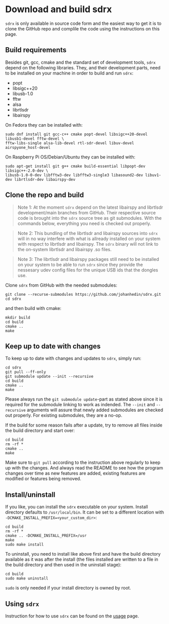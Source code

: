# Download and build sdrx
`sdrx` is only available in source code form and the easiest way to get it
is to clone the GitHub repo and complile the code using the instructions on
this page.


## Build requirements
Besides git, gcc, cmake and the standard set of development tools, `sdrx` depend
on the following libraries. They, and their development parts, need to be
installed on your machine in order to build and run `sdrx`:

 * popt
 * libsigc++20
 * libusb-1.0
 * fftw
 * alsa
 * librtlsdr
 * libairspy

On Fedora they can be installed with:

```console
sudo dnf install git gcc-c++ cmake popt-devel libsigc++20-devel libusb1-devel fftw-devel \
fftw-libs-single alsa-lib-devel rtl-sdr-devel libuv-devel airspyone_host-devel
```

On Raspberry Pi OS/Debian/Ubuntu they can be installed with:

```console
sudo apt-get install git g++ cmake build-essential libpopt-dev libsigc++-2.0-dev \
libusb-1.0-0-dev libfftw3-dev libfftw3-single3 libasound2-dev libuv1-dev librtlsdr-dev libairspy-dev
```


## Clone the repo and build
> Note 1: At the moment `sdrx` depend on the latest libairspy and librtlsdr
development/main branches from GitHub. Their respective source code is brought
into the `sdrx` source tree as git submodules. With the commands below,
everything you need is checked out properly.

> Note 2: This bundling of the librtlsdr and libairspy sources into `sdrx` will
in no way interfere with what is allready installed on your system with respect
to librtlsdr and libairspy. The `sdrx` binary will not link to the on-system
librtlsdr and libairspy .so files.

> Note 3: The librtlsdr and libairspy packages still need to be installed on
your system to be able to run `sdrx` since they provide the nessesary udev config
files for the unique USB ids that the dongles use.

Clone `sdrx` from GitHub with the needed submodules:

```console
git clone --recurse-submodules https://github.com/johanhedin/sdrx.git
cd sdrx
```

and then build with cmake:

```console
mkdir build
cd build
cmake ..
make
```


## Keep up to date with changes
To keep up to date with changes and updates to `sdrx`, simply run:

```console
cd sdrx
git pull --ff-only
git submodule update --init --recursive
cd build
cmake ..
make
```

Please always run the `git submodule update`-part as stated above since it is
required for the submodule linking to work as indended. The `--init` and
`--recursive` arguments will assure that newly added submodules are checked out
properly. For existing submodules, they are a no-op.

If the build for some reason fails after a update, try to remove all files
inside the build directory and start over:

```console
cd build
rm -rf *
cmake ..
make
```

Make sure to `git pull` according to the instruction above regularly to keep up
with the changes. And always read the README to see how the program changes
over time as new features are added, existing features are modified or features
being removed.


## Install/uninstall
If you like, you can install the `sdrx` executable on your system. Install
directory defaults to `/usr/local/bin`. It can be set to a different
location with `-DCMAKE_INSTALL_PREFIX=<your_custom_dir>`:

```console
cd build
rm -rf *
cmake .. -DCMAKE_INSTALL_PREFIX=/usr
make
sudo make install
```

To uninstall, you need to install like above first and have the build directory
available as it was after the install (the files installed are written to
a file in the build directory and then used in the uninstall stage):

```console
cd build
sudo make uninstall
```

`sudo` is only needed if your install directory is owned by root.


## Using `sdrx`
Instruction for how to use `sdrx` can be found on the [usage](USING.md) page.
